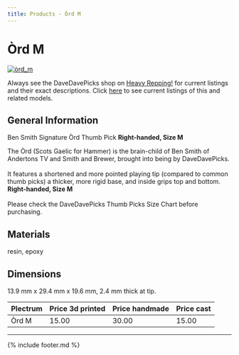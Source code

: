 ```yaml
---
title: Products - Òrd M
---
```

# Òrd M

[![òrd_m](../../assets/images/òrd_m.jpg "Òrd_m")](/picks/òrd_m)

Always see the DaveDavePicks shop on [Heavy Repping!](https://www.heavyrepping.com/shop/store/davedavepicks/) for current listings and their exact descriptions. Click [here](https://heavyrepping.com/davedavepicks/?s=Òrd&post_type=product) to see current listings of this and related models.

## General Information
Ben Smith Signature Òrd Thumb Pick **Right-handed, Size M**

The Òrd (Scots Gaelic for Hammer) is the brain-child of Ben Smith of Andertons TV and Smith and Brewer, brought into being by DaveDavePicks.<br/><br/>It features a shortened and more pointed playing tip (compared to common thumb picks) a thicker, more rigid base, and inside grips top and bottom.<be/><br/> **Right-handed, Size M**<br/><br/>Please check the DaveDavePicks Thumb Picks Size Chart before purchasing.

## Materials
resin, epoxy

## Dimensions
13.9 mm x 29.4 mm x 19.6 mm, 2.4 mm thick at tip.

| **Plectrum**                                        | **Price 3d printed**   | **Price handmade**   | **Price cast**   |
|:----------------------------------------------------|:-----------------------|:---------------------|:-----------------|
| Òrd M                                          | 15.00               | 30.00             | 15.00         |

---

{% include footer.md %}